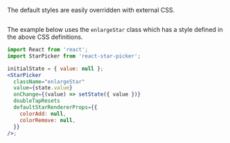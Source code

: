 The default styles are easily overridden with external CSS.

```css { "file": "../Examples_overrides.css", "static": "true" }
```

The example below uses the `enlargeStar` class which has a style defined in the above CSS definitions.

```jsx
import React from 'react';
import StarPicker from 'react-star-picker';

initialState = { value: null };
<StarPicker
  className="enlargeStar"
  value={state.value}
  onChange={(value) => setState({ value })}
  doubleTapResets
  defaultStarRendererProps={{
    colorAdd: null,
    colorRemove: null,
  }}
/>;
```
